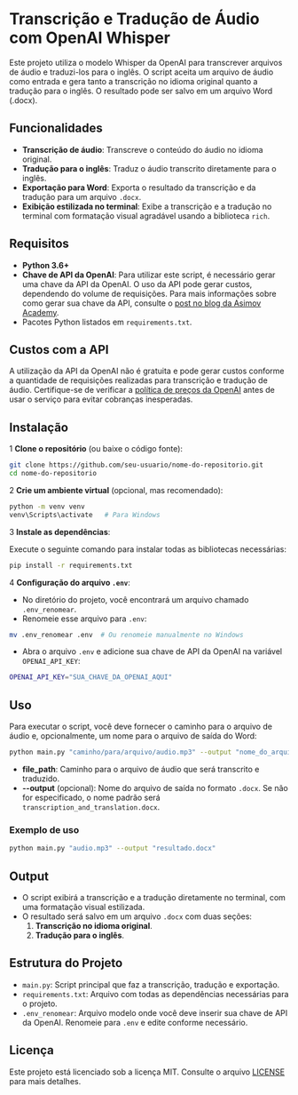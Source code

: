 # Transcrição e Tradução de Áudio com OpenAI Whisper

Este projeto utiliza o modelo Whisper da OpenAI para transcrever arquivos de áudio e traduzi-los para o inglês. O script aceita um arquivo de áudio como entrada e gera tanto a transcrição no idioma original quanto a tradução para o inglês. O resultado pode ser salvo em um arquivo Word (.docx).

## Funcionalidades

- **Transcrição de áudio**: Transcreve o conteúdo do áudio no idioma original.
- **Tradução para o inglês**: Traduz o áudio transcrito diretamente para o inglês.
- **Exportação para Word**: Exporta o resultado da transcrição e da tradução para um arquivo `.docx`.
- **Exibição estilizada no terminal**: Exibe a transcrição e a tradução no terminal com formatação visual agradável usando a biblioteca `rich`.

## Requisitos

- **Python 3.6+**
- **Chave de API da OpenAI**: Para utilizar este script, é necessário gerar uma chave da API da OpenAI. O uso da API pode gerar custos, dependendo do volume de requisições. Para mais informações sobre como gerar sua chave da API, consulte o [post no blog da Asimov Academy](https://hub.asimov.academy/blog/openai-api/).
- Pacotes Python listados em `requirements.txt`.

## Custos com a API

A utilização da API da OpenAI não é gratuita e pode gerar custos conforme a quantidade de requisições realizadas para transcrição e tradução de áudio. Certifique-se de verificar a [política de preços da OpenAI](https://openai.com/pricing) antes de usar o serviço para evitar cobranças inesperadas.

## Instalação

1 **Clone o repositório** (ou baixe o código fonte):

```bash
git clone https://github.com/seu-usuario/nome-do-repositorio.git
cd nome-do-repositorio
```

2 **Crie um ambiente virtual** (opcional, mas recomendado):

```bash
python -m venv venv
venv\Scripts\activate   # Para Windows
```

3 **Instale as dependências**:

Execute o seguinte comando para instalar todas as bibliotecas necessárias:

```bash
pip install -r requirements.txt
```

4 **Configuração do arquivo `.env`**:

- No diretório do projeto, você encontrará um arquivo chamado `.env_renomear`.
- Renomeie esse arquivo para `.env`:

```bash
mv .env_renomear .env  # Ou renomeie manualmente no Windows
```

- Abra o arquivo `.env` e adicione sua chave de API da OpenAI na variável `OPENAI_API_KEY`:

```bash
OPENAI_API_KEY="SUA_CHAVE_DA_OPENAI_AQUI"
```

## Uso

Para executar o script, você deve fornecer o caminho para o arquivo de áudio e, opcionalmente, um nome para o arquivo de saída do Word:

```bash
python main.py "caminho/para/arquivo/audio.mp3" --output "nome_do_arquivo.docx"
```

- **file_path**: Caminho para o arquivo de áudio que será transcrito e traduzido.
- **--output** (opcional): Nome do arquivo de saída no formato `.docx`. Se não for especificado, o nome padrão será `transcription_and_translation.docx`.

### Exemplo de uso

```bash
python main.py "audio.mp3" --output "resultado.docx"
```

## Output

- O script exibirá a transcrição e a tradução diretamente no terminal, com uma formatação visual estilizada.
- O resultado será salvo em um arquivo `.docx` com duas seções:
  1. **Transcrição no idioma original**.
  2. **Tradução para o inglês**.

## Estrutura do Projeto

- `main.py`: Script principal que faz a transcrição, tradução e exportação.
- `requirements.txt`: Arquivo com todas as dependências necessárias para o projeto.
- `.env_renomear`: Arquivo modelo onde você deve inserir sua chave de API da OpenAI. Renomeie para `.env` e edite conforme necessário.

## Licença

Este projeto está licenciado sob a licença MIT. Consulte o arquivo [LICENSE](LICENSE) para mais detalhes.